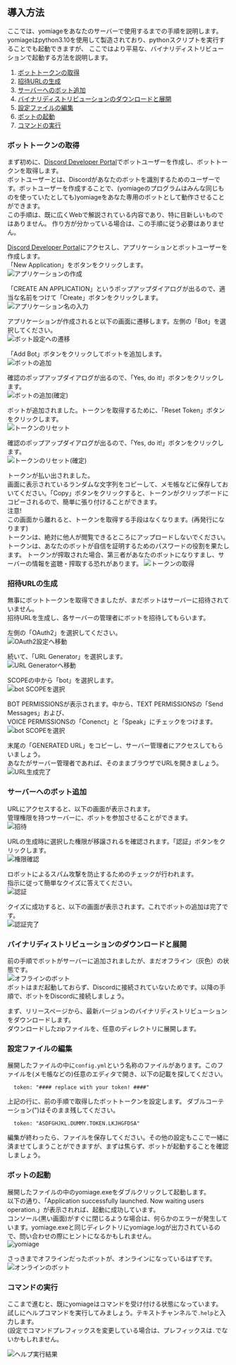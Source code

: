 ## 導入方法
ここでは、yomiageをあなたのサーバーで使用するまでの手順を説明します。  
yomiageはpython3.10を使用して製造されており、pythonスクリプトを実行することでも起動できますが、
ここではより平易な、バイナリディストリビューションで起動する方法を説明します。

1. [ボットトークンの取得](#ボットトークンの取得)
1. [招待URLの生成](#コマンドの実行)
1. [サーバーへのボット追加](#サーバーへのボット追加)
1. [バイナリディストリビューションのダウンロードと展開](#バイナリディストリビューションのダウンロードと展開)
1. [設定ファイルの編集](#設定ファイルの編集)
1. [ボットの起動](#ボットの起動)
1. [コマンドの実行](#コマンドの実行)

### ボットトークンの取得
まず初めに、[Discord Developer Portal](https://discord.com/developers/applications)でボットユーザーを作成し、ボットトークンを取得します。  
ボットユーザーとは、Discordがあなたのボットを識別するためのユーザーです。ボットユーザーを作成することで、(yomiageのプログラムはみんな同じものを使っていたとしても)yomiageをあなた専用のボットとして動作させることができます。  
この手順は、既に広くWebで解説されている内容であり、特に目新しいものではありません。
作り方が分かっている場合は、この手順に従う必要はありません。

[Discord Developer Portal](https://discord.com/developers/applications)にアクセスし、アプリケーションとボットユーザーを作成します。  
「New Application」をボタンをクリックします。  
![アプリケーションの作成](images/create_application.png "create_application")

「CREATE AN APPLICATION」というポップアップダイアログが出るので、適当な名前をつけて「Create」ボタンをクリックします。  
![アプリケーション名の入力](images/create_application_enter_name.png "create_application_enter_name")

アプリケーションが作成されると以下の画面に遷移します。左側の「Bot」を選択してください。  
![ボット設定への遷移](images/move_to_bot_settings.png "move_to_bot_settings")

「Add Bot」ボタンをクリックしてボットを追加します。  
![ボットの追加](images/add_bot.png "add_bot")

確認のポップアップダイアログが出るので、「Yes, do it!」ボタンをクリックします。  
![ボットの追加(確定)](images/confirm_add_bot.png "confirm_add_bot")

ボットが追加されました。トークンを取得するために、「Reset Token」ボタンをクリックします。  
![トークンのリセット](images/reset_token.png "reset_token")

確認のポップアップダイアログが出るので、「Yes, do it!」ボタンをクリックします。  
![トークンのリセット(確定)](images/confirm_reset_token.png "confirm_reset_token")

トークンが払い出されました。  
画面に表示されているランダムな文字列をコピーして、メモ帳などに保存しておいてください。「Copy」ボタンをクリックすると、トークンがクリップボードにコピーされるので、簡単に張り付けることができます。  
注意!  
この画面から離れると、トークンを取得する手段はなくなります。(再発行になります)  
トークンは、絶対に他人が閲覧できるところにアップロードしないでください。トークンは、あなたのボットが自信を証明するためのパスワードの役割を果たします。
トークンが搾取された場合、第三者があなたのボットになりすまし、サーバーの情報を盗聴・搾取する恐れがあります。
![トークンの取得](images/token_issued.png "token_issued")

### 招待URLの生成
無事にボットトークンを取得できましたが、まだボットはサーバーに招待されていません。  
招待URLを生成し、各サーバーの管理者にボットを招待してもらいます。

左側の「OAuth2」を選択してください。  
![OAuth2設定へ移動](images/move_to_oauth2.png "move_to_oauth2")

続いて、「URL Generator」を選択します。  
![URL Generatorへ移動](images/move_to_urlgen.png "move_to_urlgen")

SCOPEの中から「bot」を選択します。  
![bot SCOPEを選択](images/choose_bot_scope.png "choose_bot_scope")

BOT PERMISSIONSが表示されます。中から、TEXT PERMISSIONSの「Send Messages」および、  
VOICE PERMISSIONSの「Conenct」と「Speak」にチェックをつけます。  
![bot SCOPEを選択](images/choose_permissions.png "choose_permissions")

末尾の「GENERATED URL」をコピーし、サーバー管理者にアクセスしてもらいましょう。  
あなたがサーバー管理者であれば、そのままブラウザでURLを開きましょう。  
![URL生成完了](images/url_generated.png "url_generated")

### サーバーへのボット追加
URLにアクセスすると、以下の画面が表示されます。  
管理権限を持つサーバーに、ボットを参加させることができます。  
![招待](images/invitation.png "invitation")

URLの生成時に選択した権限が移譲されるを確認されます。「認証」ボタンをクリックします。  
![権限確認](images/confirm_permission.png "confirm_permission")

ロボットによるスパム攻撃を防止するためのチェックが行われます。  
指示に従って簡単なクイズに答えてください。  
![認証](images/auth.png "auth")

クイズに成功すると、以下の画面が表示されます。これでボットの追加は完了です。  
![認証完了](images/auth_complete.png "auth_complete")


### バイナリディストリビューションのダウンロードと展開
前の手順でボットがサーバーに追加されましたが、まだオフライン（灰色）の状態です。  
![オフラインのボット](images/offline_bot.png "offline_bot")  
ボットはまだ起動しておらず、Discordに接続されていないためです。以降の手順で、ボットをDiscordに接続しましょう。  

まず、リリースページから、最新バージョンのバイナリディストリビューションをダウンロードします。  
ダウンロードしたzipファイルを、任意のディレクトリに展開します。

### 設定ファイルの編集
展開したファイルの中に`config.yml`という名称のファイルがあります。このファイルを(メモ帳などの)任意のエディタで開き、以下の記載を探してください。
```
  token: "#### replace with your token! ####"
```

上記の行に、前の手順で取得したボットトークンを設定します。
ダブルコーテーション(")はそのまま残してください。
```
  token: "ASDFGHJKL.DUMMY.TOKEN.LKJHGFDSA"
```

編集が終わったら、ファイルを保存してください。その他の設定もここで一緒に済ませてしまうことができますが、まずは焦らず、ボットが起動することを確認しましょう。

### ボットの起動
展開したファイルの中のyomiage.exeをダブルクリックして起動します。  
以下の通り、「Application successfully launched. Now waiting users operation.」が表示されれば、起動に成功しています。  
コンソール(黒い画面)がすぐに閉じるような場合は、何らかのエラーが発生しています。yomiage.exeと同じディレクトリにyomiage.logが出力されているので、問い合わせの際にヒントになるかもしれません。  
![yomiage](images/yomiage.png "yomiage")  

さっきまでオフラインだったボットが、オンラインになっているはずです。  
![オンラインのボット](images/online_bot.png "online_bot")  

### コマンドの実行
ここまで進むと、既にyomiageはコマンドを受け付ける状態になっています。  
試しにヘルプコマンドを実行してみましょう。テキストチャンネルで`.help`と入力します。  
(設定でコマンドプレフィックスを変更している場合は、プレフィックスは`.`でないかもしれません。

![ヘルプ実行結果](images/help_result.png "help_result")  
